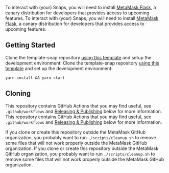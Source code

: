 To interact with (your) Snaps, you will need to install [MetaMask Flask](https://metamask.io/flask/), a canary distribution for developers that provides access to upcoming features.
 To interact with (your) Snaps, you will need to install [MetaMask Flask](https://metamask.io/flask/),
 a canary distribution for developers that provides access to upcoming features.
 
 ## Getting Started
 
 Clone the template-snap repository [using this template](https://github.com/MetaMask/template-snap-monorepo/generate) and setup the development environment:
 Clone the template-snap repository [using this template](https://github.com/MetaMask/template-snap-monorepo/generate)
 and set up the development environment:
 
 ```shell
 yarn install && yarn start
 ```

## Cloning
 
 This repository contains GitHub Actions that you may find useful, see `.github/workflows` and [Releasing & Publishing](https://github.com/MetaMask/template-snap-monorepo/edit/main/README.md#releasing--publishing) below for more information.
 This repository contains GitHub Actions that you may find useful, see
 `.github/workflows` and [Releasing & Publishing](https://github.com/MetaMask/template-snap-monorepo/edit/main/README.md#releasing--publishing)
 below for more information.
 
 If you clone or create this repository outside the MetaMask GitHub organization, you probably want to run `./scripts/cleanup.sh` to remove some files that will not work properly outside the MetaMask GitHub organization.
 If you clone or create this repository outside the MetaMask GitHub organization,
 you probably want to run `./scripts/cleanup.sh` to remove some files that will
 not work properly outside the MetaMask GitHub organization.
